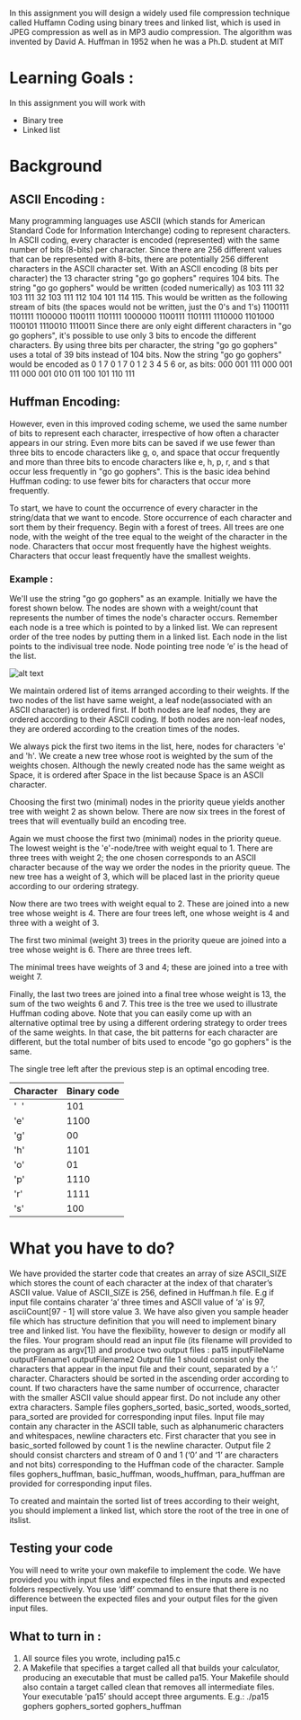 In this assignment you will design a widely used file compression technique called Huffamn Coding using binary trees and linked list, which is used in JPEG compression as well as in MP3 audio compression. The algorithm was invented by David A. Huffman in 1952 when he was a Ph.D. student at MIT

# Learning Goals :
In this assignment you will work with
  * Binary tree
  * Linked list

# Background

## ASCII Encoding :
Many programming languages use ASCII (which stands for American Standard Code for Information Interchange) coding to represent characters. In ASCII coding, every character is encoded (represented) with the same number of bits (8-bits) per character. Since there are 256 different values that can be represented with 8-bits, there are potentially 256 different characters in the ASCII character set. 
With an ASCII encoding (8 bits per character) the 13 character string "go go gophers" requires 104 bits. 
The string "go go gophers" would be written (coded numerically) as 103 111 32 103 111 32 103 111 112 104 101 114 115. This would be written as the following stream of bits (the spaces would not be written, just the 0's and 1's) 
1100111 1101111 1100000 1100111 1101111 1000000 1100111 1101111 1110000 1101000 1100101 1110010 1110011
Since there are only eight different characters in "go go gophers", it's possible to use only 3 bits to encode the different characters. By using three bits per character, the string "go go gophers" uses a total of 39 bits instead of 104 bits. Now the string "go go gophers" would be encoded as 0 1 7 0 1 7 0 1 2 3 4 5 6 or, as bits: 
000 001 111 000 001 111 000 001 010 011 100 101 110 111 

## Huffman Encoding:
However, even in this improved coding scheme, we used the same number of bits to represent each character, irrespective of how often a character appears in our string. Even more bits can be saved if we use fewer than three bits to encode characters like g, o, and space that occur frequently and more than three bits to encode characters like e, h, p, r, and s that occur less frequently in "go go gophers". This is the basic idea behind Huffman coding: to use fewer bits for characters that occur more frequently.

To start, we have to count the occurrence of every character in the string/data that we want to encode. Store occurrence of each character and sort them by their frequency. Begin with a forest of trees. All trees are one node, with the weight of the tree equal to the weight of the character in the node. Characters that occur most frequently have the highest weights. Characters that occur least frequently have the smallest weights. 

### Example :
We'll use the string "go go gophers" as an example. Initially we have the forest shown below. The nodes are shown with a weight/count that represents the number of times the node's character occurs. Remember each node is a tree which is pointed to by a linked list. We can represent order of the tree nodes by putting them in a linked list. Each node in the list points to the indivisual tree node. Node pointing tree node ‘e’ is the head of the list.

![alt text](https://github.com/AkshadaKulkarni/git_trial/tree/master/pe10_pa04/project_files/ngopher1.jpg)

We maintain ordered list of items arranged according to their weights. If the two nodes of the list have same weight, a leaf node(associated with an ASCII character) is ordered first. If both nodes are leaf nodes, they are ordered according to their ASCII coding. If both nodes are non-leaf nodes, they are ordered according to the creation times of the nodes.


We always pick the first two items in the list, here, nodes for characters 'e' and 'h'. We create a new tree whose root is weighted by the sum of the weights chosen. Although the newly created node has the same weight as Space, it is ordered after Space in the list because Space is an ASCII character. 
 



Choosing the first two (minimal) nodes in the priority queue yields another tree with weight 2 as shown below. There are now six trees in the forest of trees that will eventually build an encoding tree.
	

Again we must choose the first two (minimal) nodes in the priority queue. The lowest weight is the 'e'-node/tree with weight equal to 1. There are three trees with weight 2; the one chosen corresponds to an ASCII character because of the way we order the nodes in the priority queue. The new tree has a weight of 3, which will be placed last in the priority queue according to our ordering strategy.
 



Now there are two trees with weight equal to 2. These are joined into a new tree whose weight is 4. There are four trees left, one whose weight is 4 and three with a weight of 3.



The first two minimal (weight 3) trees in the priority queue are joined into a tree whose weight is 6. There are three trees left.


The minimal trees have weights of 3 and 4; these are joined into a tree with weight 7.







Finally, the last two trees are joined into a final tree whose weight is 13, the sum of the two weights 6 and 7. This tree is the tree we used to illustrate Huffman coding above. Note that you can easily come up with an alternative optimal tree by using a different ordering strategy to order trees of the same weights. In that case, the bit patterns for each character are different, but the total number of bits used to encode "go go gophers" is the same. 



The single tree left after the previous step is an optimal encoding tree.

| Character | Binary code |
| --------- |  ---------- |
|  '  '     |  101        | 
|  'e'      |  1100       | 
|  'g'      |  00         |
|  'h'      |  1101       |
|  'o'      |  01         | 
|  'p'      |  1110       |
|  'r'      |  1111       | 
|  's'      |  100        |


# What you have to do?

We have provided the starter code that creates an array of size ASCII_SIZE which stores the count of each character at the index of that charater’s ASCII value. Value of ASCII_SIZE is 256, defined in Huffman.h file.
E.g if input file contains charater ‘a’ three times and ASCII value of ‘a’ is 97, asciiCount[97 - 1] will store value 3.
We have also given you sample header file which has structure definition that you will need to implement binary tree and linked list. You have the flexibility, however to design or modify all the files. Your program should read an input file (its filename will provided to the program as argv[1]) and produce two output files :
pa15 inputFileName outputFilename1 outputFilename2
Output file 1 should consist only the characters that appear in the input file and their count, separated by a ‘:’ character. Characters should be sorted in the ascending order according to count. If two characters have the same number of occurrence, character with the smaller ASCII value should appear first. Do not include any other extra characters. Sample files gophers_sorted, basic_sorted, woods_sorted, para_sorted are provided for corresponding input files. 
Input file may contain any character in the ASCII table, such as alphanumeric characters and whitespaces, newline characters etc. First character that you see in basic_sorted followed by count 1 is the newline character. 
Output file 2 should consist charcters and stream of 0 and 1 (‘0’ and ‘1’ are characters and not bits) corresponding to the Huffman code of the character. Sample files gophers_huffman, basic_huffman, woods_huffman, para_huffman are provided for corresponding input files.

To created and maintain the sorted list of trees according to their weight, you should implement a linked list, which store the root of the tree in one of itslist.

## Testing your code
You will need to write your own makefile to implement the code. 
We have provided you with input files and expected files in the inputs and expected folders respectively. 
You use ‘diff’ command to ensure that there is no difference between the expected files and your output files for the given input files.

## What to turn in :
1. All source files you wrote, including pa15.c
2. A Makefile that specifies a target called all that builds your calculator, producing an executable that must be called pa15. Your Makefile should also contain a target called clean that removes all intermediate files. Your executable ‘pa15’ should accept three arguments. E.g.: 
./pa15 gophers gophers_sorted gophers_huffman
